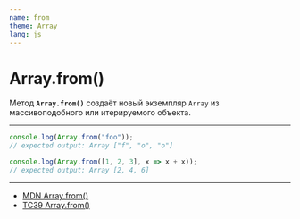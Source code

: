 ```yaml
---
name: from
theme: Array
lang: js
---
```


# Array.from()

Метод **`Array.from()`** создаёт новый экземпляр `Array` из массивоподобного или итерируемого объекта.

---

```js
console.log(Array.from("foo"));
// expected output: Array ["f", "o", "o"]

console.log(Array.from([1, 2, 3], x => x + x));
// expected output: Array [2, 4, 6]
```

---

- [MDN Array.from()](https://developer.mozilla.org/ru/docs/Web/JavaScript/Reference/Global_Objects/Array/from)
- [TC39 Array.from()](https://tc39.es/ecma262/#sec-array.from)
